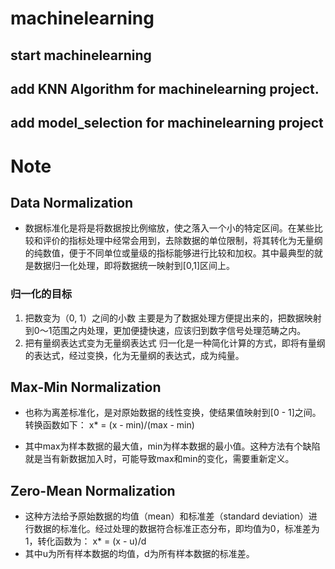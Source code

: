 # machinelearning

## start machinelearning

## add KNN Algorithm for machinelearning project.

## add model_selection for machinelearning project

# Note

## Data Normalization

- 数据标准化是将是将数据按比例缩放，使之落入一个小的特定区间。在某些比较和评价的指标处理中经常会用到，去除数据的单位限制，将其转化为无量纲的纯数值，便于不同单位或量级的指标能够进行比较和加权。其中最典型的就是数据归一化处理，即将数据统一映射到[0,1]区间上。

### 归一化的目标

1. 把数变为（0, 1）之间的小数
    主要是为了数据处理方便提出来的，把数据映射到0～1范围之内处理，更加便捷快速，应该归到数字信号处理范畴之内。
2. 把有量纲表达式变为无量纲表达式
    归一化是一种简化计算的方式，即将有量纲的表达式，经过变换，化为无量纲的表达式，成为纯量。
## Max-Min Normalization

- 也称为离差标准化，是对原始数据的线性变换，使结果值映射到[0 - 1]之间。转换函数如下：
    x* = (x - min)/(max - min)

- 其中max为样本数据的最大值，min为样本数据的最小值。这种方法有个缺陷就是当有新数据加入时，可能导致max和min的变化，需要重新定义。

## Zero-Mean Normalization

- 这种方法给予原始数据的均值（mean）和标准差（standard deviation）进行数据的标准化。经过处理的数据符合标准正态分布，即均值为0，标准差为1，转化函数为：
    x* = (x - u)/d
- 其中u为所有样本数据的均值，d为所有样本数据的标准差。

